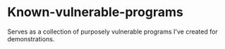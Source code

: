 # Known-vulnerable-programs
Serves as a collection of purposely vulnerable programs I've created for demonstrations.
